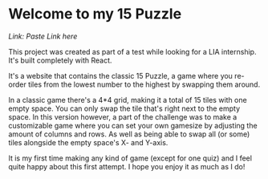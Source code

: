 # Welcome to my 15 Puzzle

_Link:_
_Paste Link here_

This project was created as part of a test while looking for a LIA internship. It's built completely with React.

It's a website that contains the classic 15 Puzzle, a game where you re-order tiles from the lowest number to the highest by swapping them around.

In a classic game there's a 4\*4 grid, making it a total of 15 tiles with one empty space. You can only swap the tile that's right next to the empty space.
In this version however, a part of the challenge was to make a customizable game where you can set your own gamesize by adjusting the amount of columns and rows. As well as being able to swap all (or some) tiles alongside the empty space's X- and Y-axis.

It is my first time making any kind of game (except for one quiz) and I feel quite happy about this first attempt. I hope you enjoy it as much as I do!
